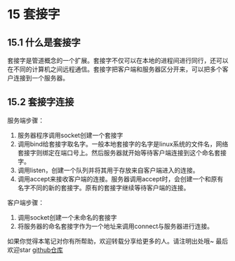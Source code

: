 # 15 套接字

## 15.1 什么是套接字

套接字是管道概念的一个扩展。套接字不仅可以在本地的进程间进行同行，还可以在不同的计算机之间远程通信。套接字把客户端和服务器区分开来，可以把多个客户连接到一个服务器。

## 15.2 套接字连接

服务端步骤：

1. 服务器程序调用socket创建一个套接字
2. 调用bind给套接字取名字。一般本地套接字的名字是linux系统的文件名，网络套接字则绑定在端口号上。然后服务器就开始等待客户端连接到这个命名套接字。
3. 调用listen，创建一个队列并将其用于存放来自客户端进入的连接。
4. 调用accept来接收客户端的连接。服务器调用accept时，会创建一个和原有名字不同的新的套接字。原有的套接字继续等待客户端的连接。

客户端步骤：

1. 调用socket创建一个未命名的套接字
2. 将服务器的命名套接字作为一个地址来调用connect与服务器进行连接。

如果你觉得本笔记对你有所帮助，欢迎转载分享给更多的人。请注明出处哦~
最后欢迎star [github仓库](https://github.com/LeoSirius/notes)
